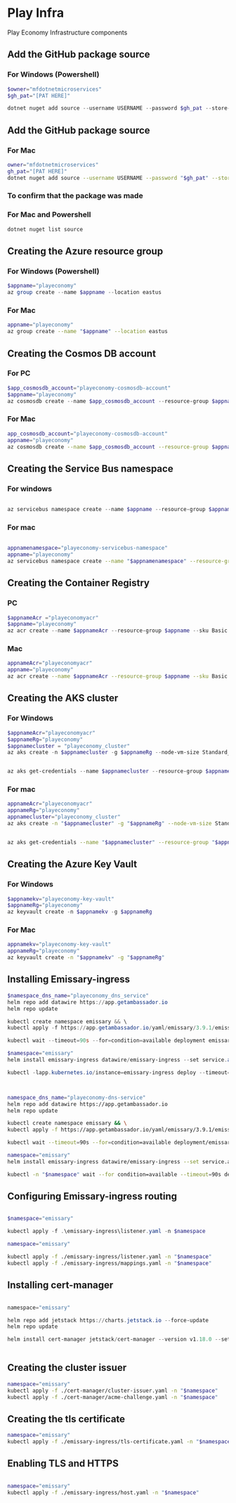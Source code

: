 # Play Infra

Play Economy Infrastructure components


## Add the GitHub package source 
### For Windows (Powershell)
```powershell
$owner="mfdotnetmicroservices"
$gh_pat="[PAT HERE]"

dotnet nuget add source --username USERNAME --password $gh_pat --store-password-in-clear-text --name github "https://nuget.pkg.github.com/$owner/index.json"
```

## Add the GitHub package source 
### For Mac
```bash
owner="mfdotnetmicroservices"
gh_pat="[PAT HERE]"
dotnet nuget add source --username USERNAME --password "$gh_pat" --store-password-in-clear-text --name github "https://nuget.pkg.github.com/$owner/index.json"
```

### To confirm that the package was made
### For Mac and Powershell
```bash
dotnet nuget list source
```


## Creating the Azure resource group 
### For Windows (Powershell)
```powershell 
$appname="playeconomy"
az group create --name $appname --location eastus 
```

### For Mac
```bash
appname="playeconomy"
az group create --name "$appname" --location eastus
```


## Creating the Cosmos DB account
### For PC
```powershell
$app_cosmosdb_account="playeconomy-cosmosdb-account"
$appname="playeconomy"
az cosmosdb create --name $app_cosmosdb_account --resource-group $appname --kind MongoDB
```

### For Mac
```bash
app_cosmosdb_account="playeconomy-cosmosdb-account"
appname="playeconomy"
az cosmosdb create --name $app_cosmosdb_account --resource-group $appname --kind MongoDB
```


## Creating the Service Bus namespace
### For windows
```powershell 

az servicebus namespace create --name $appname --resource-group $appname --sku Standard

```

### For mac
```bash

appnamenamespace="playeconomy-servicebus-namespace"
appname="playeconomy"
az servicebus namespace create --name "$appnamenamespace" --resource-group "$appname" --sku Standard

```


## Creating the Container Registry 
### PC
```powershell
$appnameAcr ="playeconomyacr"    
$appname="playeconomy"
az acr create --name $appnameAcr --resource-group $appname --sku Basic

```

### Mac
```bash
appnameAcr="playeconomyacr"    
appname="playeconomy"
az acr create --name $appnameAcr --resource-group $appname --sku Basic
```

## Creating the AKS cluster 
### For Windows

```powershell
$appnameAcr="playeconomyacr"   
$appnameRg="playeconomy"
$appnamecluster = "playeconomy_cluster"
az aks create -n $appnamecluster -g $appnameRg --node-vm-size Standard_B2s --node-count 2 --attach-acr $appnameAcr --enable-oidc-issuer --enable-workload-identity --generate-ssh-keys


az aks get-credentials --name $appnamecluster --resource-group $appnameRg
```

### For mac
```bash
appnameAcr="playeconomyacr"
appnameRg="playeconomy"
appnamecluster="playeconomy_cluster"
az aks create -n "$appnamecluster" -g "$appnameRg" --node-vm-size Standard_B2s --node-count 2 --attach-acr "$appnameAcr" --enable-oidc-issuer --enable-workload-identity --generate-ssh-keys


az aks get-credentials --name "$appnamecluster" --resource-group "$appnameRg"
```

## Creating the Azure Key Vault
### For Windows

```powershell 
$appnamekv="playeconomy-key-vault"
$appnameRg="playeconomy"
az keyvault create -n $appnamekv -g $appnameRg 
```

### For Mac

```bash
appnamekv="playeconomy-key-vault"
appnameRg="playeconomy"
az keyvault create -n "$appnamekv" -g "$appnameRg"

```

## Installing Emissary-ingress
```powershell 
$namespace_dns_name="playeconomy_dns_service"
helm repo add datawire https://app.getambassador.io
helm repo update

kubectl create namespace emissary && \
kubectl apply -f https://app.getambassador.io/yaml/emissary/3.9.1/emissary-crds.yaml

kubectl wait --timeout=90s --for=condition=available deployment emissary-apiext -n emissary-system

$namespace="emissary"
helm install emissary-ingress datawire/emissary-ingress --set service.annotations."service\.beta\.kubernetes\.io/azure-dns-label-name"= --namespace $namespace_dns_name --create-namespace

kubectl -lapp.kubernetes.io/instance=emissary-ingress deploy --timeout=90s --for condition=available -n $namespace wait
```

```bash


namespace_dns_name="playeconomy-dns-service"
helm repo add datawire https://app.getambassador.io
helm repo update

kubectl create namespace emissary && \
kubectl apply -f https://app.getambassador.io/yaml/emissary/3.9.1/emissary-crds.yaml

kubectl wait --timeout=90s --for=condition=available deployment/emissary-apiext -n emissary-system

namespace="emissary"
helm install emissary-ingress datawire/emissary-ingress --set service.annotations."service\.beta\.kubernetes\.io/azure-dns-label-name"="$namespace_dns_name" --namespace "$namespace" --create-namespace

kubectl -n "$namespace" wait --for condition=available --timeout=90s deploy -lapp.kubernetes.io/instance=emissary-ingress


```


## Configuring Emissary-ingress routing
```powershell 

$namespace="emissary"

kubectl apply -f .\emissary-ingress\listener.yaml -n $namespace 
```

```bash
namespace="emissary"

kubectl apply -f ./emissary-ingress/listener.yaml -n "$namespace"
kubectl apply -f ./emissary-ingress/mappings.yaml -n "$namespace"
```

## Installing cert-manager
```powershell

namespace="emissary"

helm repo add jetstack https://charts.jetstack.io --force-update
helm repo update 

helm install cert-manager jetstack/cert-manager --version v1.18.0 --set crds.enabled=true --namespace "$namespace"
  
```

## Creating the cluster issuer
```bash
namespace="emissary"
kubectl apply -f ./cert-manager/cluster-issuer.yaml -n "$namespace"
kubectl apply -f ./cert-manager/acme-challenge.yaml -n "$namespace"
```


## Creating the tls certificate 
```bash
namespace="emissary"
kubectl apply -f ./emissary-ingress/tls-certificate.yaml -n "$namespace"
```

## Enabling TLS and HTTPS
```bash

namespace="emissary"
kubectl apply -f ./emissary-ingress/host.yaml -n "$namespace"
```